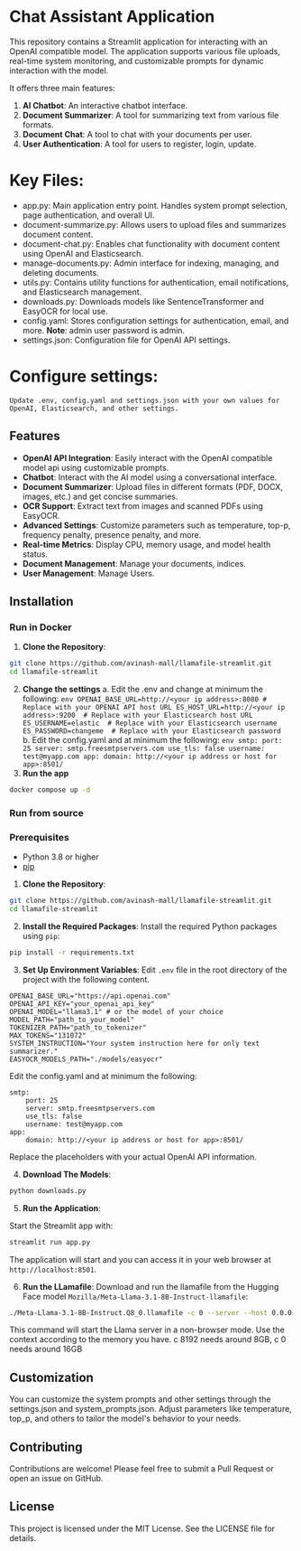 # Chat Assistant Application

This repository contains a Streamlit application for interacting with an OpenAI compatible model. The application supports various file uploads, real-time system monitoring, and customizable prompts for dynamic interaction with the model.

It offers three main features:
1. **AI Chatbot**: An interactive chatbot interface.
2. **Document Summarizer**: A tool for summarizing text from various file formats.
3. **Document Chat**: A tool to chat with your documents per user.
4. **User Authentication**: A tool for users to register, login, update.

# Key Files:

-    app.py: Main application entry point. Handles system prompt selection, page authentication, and overall UI.
-    document-summarize.py: Allows users to upload files and summarizes document content.
-    document-chat.py: Enables chat functionality with document content using OpenAI and Elasticsearch.
-    manage-documents.py: Admin interface for indexing, managing, and deleting documents.
-    utils.py: Contains utility functions for authentication, email notifications, and Elasticsearch management.
-    downloads.py: Downloads models like SentenceTransformer and EasyOCR for local use.
-    config.yaml: Stores configuration settings for authentication, email, and more. **Note**: admin user password is admin.
-    settings.json: Configuration file for OpenAI API settings.

# Configure settings:
    Update .env, config.yaml and settings.json with your own values for OpenAI, Elasticsearch, and other settings.
   
## Features

- **OpenAI API Integration**: Easily interact with the OpenAI compatible model api using customizable prompts.
- **Chatbot**: Interact with the AI model using a conversational interface.
- **Document Summarizer**: Upload files in different formats (PDF, DOCX, images, etc.) and get concise summaries.
- **OCR Support**: Extract text from images and scanned PDFs using EasyOCR.
- **Advanced Settings**: Customize parameters such as temperature, top-p, frequency penalty, presence penalty, and more.
- **Real-time Metrics**: Display CPU, memory usage, and model health status.
- **Document Management**: Manage your documents, indices.
- **User Management**: Manage Users.

## Installation

### Run in Docker

1. **Clone the Repository**:
```bash
git clone https://github.com/avinash-mall/llamafile-streamlit.git
cd llamafile-streamlit
```
2. **Change the settings**
   a. Edit the .env and change at minimum the following:
       ```env
           OPENAI_BASE_URL=http://<your ip address>:8080 # Replace with your OPENAI API host URL
           ES_HOST_URL=http://<your ip address>:9200  # Replace with your Elasticsearch host URL
           ES_USERNAME=elastic  # Replace with your Elasticsearch username
           ES_PASSWORD=changeme  # Replace with your Elasticsearch password
       ```
   b. Edit the config.yaml and at minimum the following:
       ```env
       smtp:
          port: 25
          server: smtp.freesmtpservers.com
          use_tls: false
          username: test@myapp.com
       app:
          domain: http://<your ip address or host for app>:8501/
       ```
4. **Run the app**
```bash
docker compose up -d
```

### Run from source

### Prerequisites

- Python 3.8 or higher
- [pip](https://pip.pypa.io/en/stable/installation/)

1. **Clone the Repository**:
```bash
git clone https://github.com/avinash-mall/llamafile-streamlit.git
cd llamafile-streamlit
```
    
2. **Install the Required Packages**:
Install the required Python packages using `pip`:
```bash
pip install -r requirements.txt 
```

3. **Set Up Environment Variables**:
Edit `.env` file in the root directory of the project with the following content.
 ```env
 OPENAI_BASE_URL="https://api.openai.com"
 OPENAI_API_KEY="your_openai_api_key"
 OPENAI_MODEL="llama3.1" # or the model of your choice
 MODEL_PATH="path_to_your_model"
 TOKENIZER_PATH="path_to_tokenizer"
 MAX_TOKENS="131072"
 SYSTEM_INSTRUCTION="Your system instruction here for only text summarizer."
 EASYOCR_MODELS_PATH="./models/easyocr"
 ```
Edit the config.yaml and at minimum the following:
```env
smtp:
    port: 25
    server: smtp.freesmtpservers.com
    use_tls: false
    username: test@myapp.com
app:
    domain: http://<your ip address or host for app>:8501/
```
Replace the placeholders with your actual OpenAI API information.

4. **Download The Models**:
```python
python downloads.py
```

5. **Run the Application**:

Start the Streamlit app with:
```bash
streamlit run app.py
```
The application will start and you can access it in your web browser at `http://localhost:8501`.

6. **Run the LLamafile**:
Download and run the llamafile from the Hugging Face model `Mozilla/Meta-Llama-3.1-8B-Instruct-llamafile`:
```bash
./Meta-Llama-3.1-8B-Instruct.Q8_0.llamafile -c 0 --server --host 0.0.0.0 --nobrowser --mlock
```
This command will start the Llama server in a non-browser mode.
Use the context according to the memory you have. c 8192 needs around 8GB, c 0 needs around 16GB

## Customization
You can customize the system prompts and other settings through the settings.json and system_prompts.json. Adjust parameters like temperature, top_p, and others to tailor the model's behavior to your needs.

## Contributing
Contributions are welcome! Please feel free to submit a Pull Request or open an issue on GitHub.

## License
This project is licensed under the MIT License. See the LICENSE file for details.
